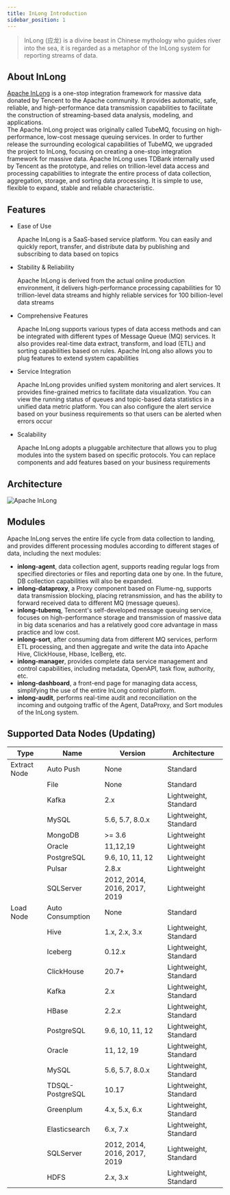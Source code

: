 ```yaml
---
title: InLong Introduction
sidebar_position: 1
---
```


> InLong (应龙) is a divine beast in Chinese mythology who guides river into the sea, 
> it is regarded as a metaphor of the InLong system for reporting streams of data.

## About InLong
[Apache InLong](https://inlong.apache.org) is a one-stop integration framework for massive data donated by Tencent to the Apache community.  It provides automatic,  safe,  reliable,  and high-performance data transmission capabilities to facilitate the construction of streaming-based data analysis,  modeling,  and applications.  
The Apache InLong project was originally called TubeMQ,  focusing on high-performance,  low-cost message queuing services.  In order to further release the surrounding ecological capabilities of TubeMQ,  we upgraded the project to InLong,  focusing on creating a one-stop integration framework for massive data.
Apache InLong uses TDBank internally used by Tencent as the prototype,  and relies on trillion-level data access and processing capabilities to integrate the entire process of data collection,  aggregation,  storage,  and sorting data processing.  It is simple to use,  flexible to expand,  stable and reliable characteristic.

## Features
- Ease of Use

  Apache InLong is a SaaS-based service platform. You can easily and quickly report, transfer, and distribute data by publishing and subscribing to data based on topics

- Stability & Reliability

  Apache InLong is derived from the actual online production environment, 
  it delivers high-performance processing capabilities for 10 trillion-level data streams and highly reliable services for 100 billion-level data streams

- Comprehensive Features

  Apache InLong supports various types of data access methods and can be integrated with different types of Message Queue (MQ) services. It also provides real-time data extract, transform, 
  and load (ETL) and sorting capabilities based on rules. Apache InLong also allows you to plug features to extend system capabilities

- Service Integration

  Apache InLong provides unified system monitoring and alert services. It provides fine-grained metrics to facilitate data visualization. 
  You can view the running status of queues and topic-based data statistics in a unified data metric platform. 
  You can also configure the alert service based on your business requirements so that users can be alerted when errors occur

- Scalability

  Apache InLong adopts a pluggable architecture that allows you to plug modules into the system based on specific protocols. 
  You can replace components and add features based on your business requirements

## Architecture
<img src="/img/inlong-structure-en.png" align="center" alt="Apache InLong"/>

## Modules
Apache InLong serves the entire life cycle from data collection to landing,  and provides different processing modules according to different stages of data,  including the next modules:

- **inlong-agent**,  data collection agent, supports reading regular logs from specified directories or files and reporting data one by one.  In the future,  DB collection capabilities will also be expanded.
- **inlong-dataproxy**,  a Proxy component based on Flume-ng,  supports data transmission blocking,  placing retransmission, and has the ability to forward received data to different MQ (message queues).
- **inlong-tubemq**,  Tencent's self-developed message queuing service,  focuses on high-performance storage and transmission of massive data in big data scenarios and has a relatively good core advantage in mass practice and low cost.
- **inlong-sort**,  after consuming data from different MQ services,  perform ETL processing,  and then aggregate and write the data into Apache Hive, ClickHouse,  Hbase,  IceBerg,  etc.
- **inlong-manager**, provides complete data service management and control capabilities,  including metadata,  OpenAPI,  task flow,  authority,  etc.
- **inlong-dashboard**, a front-end page for managing data access,  simplifying the use of the entire InLong control platform.
- **inlong-audit**, performs real-time audit and reconciliation on the incoming and outgoing traffic of the Agent, DataProxy, and Sort modules of the InLong system.

## Supported Data Nodes (Updating)
| Type         | Name              | Version                      | Architecture          |
|--------------|-------------------|------------------------------|-----------------------|
| Extract Node | Auto Push         | None                         | Standard              |
|              | File              | None                         | Standard              |
|              | Kafka             | 2.x                          | Lightweight, Standard |
|              | MySQL             | 5.6, 5.7, 8.0.x              | Lightweight, Standard |
|              | MongoDB           | >= 3.6                       | Lightweight           |
|              | Oracle            | 11,12,19                     | Lightweight           |
|              | PostgreSQL        | 9.6, 10, 11, 12              | Lightweight           |
|              | Pulsar            | 2.8.x                        | Lightweight           |
|              | SQLServer         | 2012, 2014, 2016, 2017, 2019 | Lightweight           |
| Load Node    | Auto Consumption  | None                         | Standard              |
|              | Hive              | 1.x, 2.x, 3.x                | Lightweight, Standard |
|              | Iceberg           | 0.12.x                       | Lightweight, Standard |
|              | ClickHouse        | 20.7+                        | Lightweight, Standard |
|              | Kafka             | 2.x                          | Lightweight, Standard |
|              | HBase             | 2.2.x                        | Lightweight, Standard |
|              | PostgreSQL        | 9.6, 10, 11, 12              | Lightweight, Standard |
|              | Oracle            | 11, 12, 19                   | Lightweight, Standard |
|              | MySQL             | 5.6, 5.7, 8.0.x              | Lightweight, Standard |
|              | TDSQL-PostgreSQL  | 10.17                        | Lightweight, Standard |
|              | Greenplum         | 4.x, 5.x, 6.x                | Lightweight, Standard |
|              | Elasticsearch     | 6.x, 7.x                     | Lightweight, Standard |
|              | SQLServer         | 2012, 2014, 2016, 2017, 2019 | Lightweight, Standard |
|              | HDFS              | 2.x, 3.x                     | Lightweight, Standard |